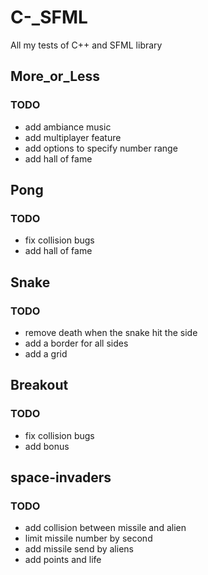 # C-_SFML
All my tests of C++ and SFML library

## More_or_Less
### TODO

- add ambiance music
- add multiplayer feature
- add options to specify number range
- add hall of fame

## Pong
### TODO

- fix collision bugs
- add hall of fame

## Snake
### TODO

- remove death when the snake hit the side
- add a border for all sides
- add a grid

## Breakout
### TODO

- fix collision bugs
- add bonus

## space-invaders
### TODO

- add collision between missile and alien
- limit missile number by second
- add missile send by aliens
- add points and life
